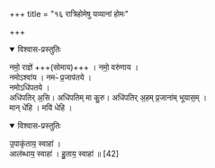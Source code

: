 +++
title = "१६ रात्रिहोमेषु यव्यानां होमः"

+++

<details open><summary>विश्वास-प्रस्तुतिः</summary>

नमो॒ राज्ञे॑ +++(सोमाय)+++ ।  नमो॒ वरु॑णाय ।  
नमोऽश्वा॑य । नमᳶ॑ प्र॒जाप॑तये ।  
नमोऽधि॑पतये ।   
अधि॑पतिर् अ॒सि। अधि॑पतिम् मा कु॒रु। अधि॑पतिर् अ॒हम् प्र॒जाना॑म् भूयास॒म् ।  
मान् धे॑हि । मयि॑ धेहि ।
</details>



<details open><summary>विश्वास-प्रस्तुतिः</summary>

उ॒पाकृ॑ताय॒ स्वाहा॑ ।  
आल॑ब्धाय॒ स्वाहा॑ ।
हु॒ताय॒ स्वाहा॑ ॥ [42]  
</details>



